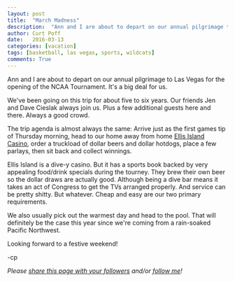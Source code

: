 ```yaml
---
layout: post
title:  "March Madness"
description:  "Ann and I are about to depart on our annual pilgrimage to Las Vegas for the opening of the NCAA Tournament."
author: Curt Poff
date:   2016-03-13
categories: [vacation]
tags: [basketball, las vegas, sports, wildcats]
comments: True
---
```


Ann and I are about to depart on our annual pilgrimage to Las Vegas for the opening of the NCAA Tournament. It's a big deal for us.

<!--more-->

We've been going on this trip for about five to six years. Our friends Jen and Dave Cieslak always join us. Plus a few additional guests here and there. Always a good crowd.

The trip agenda is almost always the same: Arrive just as the first games tip of Thursday morning, head to our home away from home [Ellis Island Casino](http://ellisislandcasino.com/), order a truckload of dollar beers and dollar hotdogs, place a few parlays, then sit back and collect winnings. 

Ellis Island is a dive-y casino. But it has a sports book backed by very appealing food/drink specials during the tourney. They brew their own beer so the dollar draws are actually good. Although being a dive bar means it takes an act of Congress to get the TVs arranged properly. And service can be pretty shitty. But whatever. Cheap and easy are our two primary requirements.

We also usually pick out the warmest day and head to the pool. That will definitely be the case this year since we're coming from a rain-soaked Pacific Northwest.

Looking forward to a festive weekend!

-cp


*Please
<a href="https://twitter.com/intent/tweet?url={{ site.production_url }}{{ page.url }}&text={{ page.title }}&via=cpoff" 
   target="_blank">
  share this page with your followers</a> 
and/or 
<a href="https://twitter.com/cpoff">
  follow me</a>!*